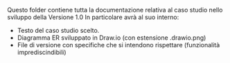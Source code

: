 Questo folder contiene tutta la documentazione relativa al caso studio nello sviluppo della Versione 1.0
In particolare avrà al suo interno:
- Testo del caso studio scelto.
- Diagramma ER sviluppato in Draw.io (con estensione .drawio.png)
- File di versione con specifiche che si intendono rispettare (funzionalità imprediscindibili)